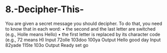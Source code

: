 # 8.-Decipher-This-
You are given a secret message you should decipher. To do that, you need to know that in each word:
•	the second and the last letter are switched (e.g., Holle means Hello)
•	the first letter is replaced by its character code (e.g., 72 means H)
Input
72olle 103doo 100ya
Output
Hello good day
Input
82yade 115te 103o
Output
Ready set go

